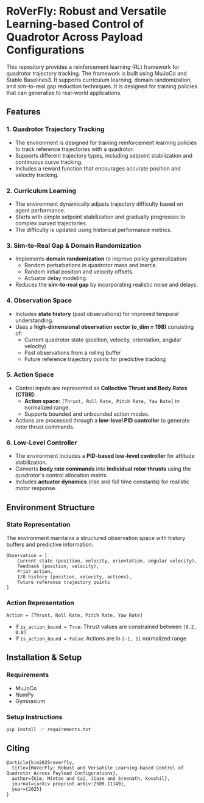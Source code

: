 # RoVerFly: Robust and Versatile Learning-based Control of Quadrotor Across Payload Configurations

This repository provides a reinforcement learning (RL) framework for quadrotor trajectory tracking. The framework is built using MuJoCo and Stable Baselines3. It supports curriculum learning, domain randomization, and sim-to-real gap reduction techniques. It is designed for training policies that can generalize to real-world applications.

## Features

### 1. Quadrotor Trajectory Tracking
- The environment is designed for training reinforcement learning policies to track reference trajectories with a quadrotor.
- Supports different trajectory types, including setpoint stabilization and continuous curve tracking.
- Includes a reward function that encourages accurate position and velocity tracking.

### 2. Curriculum Learning
- The environment dynamically adjusts trajectory difficulty based on agent performance.
- Starts with simple setpoint stabilization and gradually progresses to complex curved trajectories.
- The difficulty is updated using historical performance metrics.

### 3. Sim-to-Real Gap & Domain Randomization
- Implements **domain randomization** to improve policy generalization:
  - Random perturbations in quadrotor mass and inertia.
  - Random initial position and velocity offsets.
  - Actuator delay modeling.
- Reduces the **sim-to-real gap** by incorporating realistic noise and delays.

### 4. Observation Space
- Includes **state history** (past observations) for improved temporal understanding.
- Uses a **high-dimensional observation vector (o_dim = 198)** consisting of:
  - Current quadrotor state (position, velocity, orientation, angular velocity)
  - Past observations from a rolling buffer
  - Future reference trajectory points for predictive tracking

### 5. Action Space
- Control inputs are represented as **Collective Thrust and Body Rates (CTBR)**:
  - **Action space:** `[Thrust, Roll Rate, Pitch Rate, Yaw Rate]` in normalized range.
  - Supports bounded and unbounded action modes.
- Actions are processed through a **low-level PID controller** to generate rotor thrust commands.

### 6. Low-Level Controller
- The environment includes a **PID-based low-level controller** for attitude stabilization.
- Converts **body rate commands** into **individual rotor thrusts** using the quadrotor's control allocation matrix.
- Includes **actuator dynamics** (rise and fall time constants) for realistic motor response.

## Environment Structure

### **State Representation**
The environment maintains a structured observation space with history buffers and predictive information:
```
Observation = [
    Current state (position, velocity, orientation, angular velocity),
    Feedback (position, velocity),
    Prior action,
    I/O history (position, velocity, actions),
    Future reference trajectory points
]
```

### **Action Representation**
```
Action = [Thrust, Roll Rate, Pitch Rate, Yaw Rate]
```
- If `is_action_bound = True`: Thrust values are constrained between `[0.2, 0.8]`
- If `is_action_bound = False`: Actions are in `[-1, 1]` normalized range

## Installation & Setup
### **Requirements**
- MuJoCo
- NumPy
- Gymnasium

### **Setup Instructions**
```sh
pip install -r requirements.txt
```

## **Citing**

```
@article{kim2025roverfly,
  title={RoVerFly: Robust and Versatile Learning-based Control of Quadrotor Across Payload Configurations},
  author={Kim, Mintae and Cai, Jiaze and Sreenath, Koushil},
  journal={arXiv preprint arXiv:2509.11149},
  year={2025}
}
```
